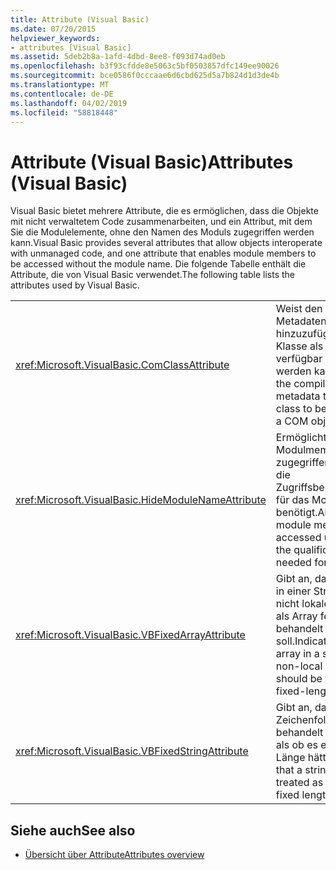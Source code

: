 ```yaml
---
title: Attribute (Visual Basic)
ms.date: 07/20/2015
helpviewer_keywords:
- attributes [Visual Basic]
ms.assetid: 5deb2b8a-1afd-4dbd-8ee8-f093d74ad0eb
ms.openlocfilehash: b3f93cfdde8e5063c5bf0503857dfc149ee90026
ms.sourcegitcommit: bce0586f0cccaae6d6cbd625d5a7b824d1d3de4b
ms.translationtype: MT
ms.contentlocale: de-DE
ms.lasthandoff: 04/02/2019
ms.locfileid: "58818448"
---
```

# <a name="attributes-visual-basic"></a><span data-ttu-id="05d89-102">Attribute (Visual Basic)</span><span class="sxs-lookup"><span data-stu-id="05d89-102">Attributes (Visual Basic)</span></span>
<span data-ttu-id="05d89-103">Visual Basic bietet mehrere Attribute, die es ermöglichen, dass die Objekte mit nicht verwaltetem Code zusammenarbeiten, und ein Attribut, mit dem Sie die Modulelemente, ohne den Namen des Moduls zugegriffen werden kann.</span><span class="sxs-lookup"><span data-stu-id="05d89-103">Visual Basic provides several attributes that allow objects interoperate with unmanaged code, and one attribute that enables module members to be accessed without the module name.</span></span> <span data-ttu-id="05d89-104">Die folgende Tabelle enthält die Attribute, die von Visual Basic verwendet.</span><span class="sxs-lookup"><span data-stu-id="05d89-104">The following table lists the attributes used by Visual Basic.</span></span>  
  
|||  
|---|---|  
|<xref:Microsoft.VisualBasic.ComClassAttribute>|<span data-ttu-id="05d89-105">Weist den Compiler, Metadaten hinzuzufügen, die eine Klasse als COM-Objekt verfügbar gemacht werden kann.</span><span class="sxs-lookup"><span data-stu-id="05d89-105">Instructs the compiler to add metadata that allows a class to be exposed as a COM object.</span></span>|  
|<xref:Microsoft.VisualBasic.HideModuleNameAttribute>|<span data-ttu-id="05d89-106">Ermöglicht die Modulmember zugegriffen werden nur die Zugriffsberechtigungen für das Modul benötigt.</span><span class="sxs-lookup"><span data-stu-id="05d89-106">Allows the module members to be accessed using only the qualification needed for the module.</span></span>|  
|<xref:Microsoft.VisualBasic.VBFixedArrayAttribute>|<span data-ttu-id="05d89-107">Gibt an, dass ein Array in einer Struktur oder nicht lokalen Variable als Array fester Länge behandelt werden soll.</span><span class="sxs-lookup"><span data-stu-id="05d89-107">Indicates that an array in a structure or non-local variable should be treated as a fixed-length array.</span></span>|  
|<xref:Microsoft.VisualBasic.VBFixedStringAttribute>|<span data-ttu-id="05d89-108">Gibt an, dass eine Zeichenfolge behandelt werden soll, als ob es eine feste Länge hätte.</span><span class="sxs-lookup"><span data-stu-id="05d89-108">Indicates that a string should be treated as if it were fixed length.</span></span>|  
  
## <a name="see-also"></a><span data-ttu-id="05d89-109">Siehe auch</span><span class="sxs-lookup"><span data-stu-id="05d89-109">See also</span></span>

- [<span data-ttu-id="05d89-110">Übersicht über Attribute</span><span class="sxs-lookup"><span data-stu-id="05d89-110">Attributes overview</span></span>](../../visual-basic/programming-guide/concepts/attributes/index.md)
